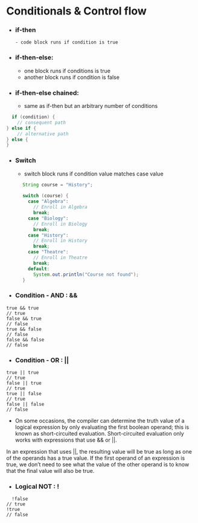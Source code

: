 # Conditionals & Control flow

- ### if-then
      - code block runs if condition is true

- ### if-then-else:
  -  one block runs if conditions is true
  - another block runs if condition is false

- ### if-then-else chained:
  - same as if-then but an arbitrary number of conditions

```java
  if (condition) {
    // consequent path
} else if {
    // alternative path
} else {
}
```

- ### Switch

  - switch block runs if condition value matches case value

```java
      String course = "History";
      
      switch (course) {
        case "Algebra": 
          // Enroll in Algebra
          break; 
        case "Biology": 
          // Enroll in Biology
          break;
        case "History": 
          // Enroll in History
          break;
        case "Theatre":
          // Enroll in Theatre
          break;
        default:
          System.out.println("Course not found");
      }
```

- ### Condition - AND : &&
  
```
true && true
// true
false && true
// false
true && false
// false
false && false
// false
```

- ### Condition - OR : ||

```
true || true
// true
false || true
// true
true || false
// true
false || false
// false
```

- On some occasions, the compiler can determine the truth value of a logical expression by only evaluating the first boolean operand; this is known as short-circuited evaluation. Short-circuited evaluation only works with expressions that use && or ||.

In an expression that uses ||, the resulting value will be true as long as one of the operands has a true value. If the first operand of an expression is true, we don’t need to see what the value of the other operand is to know that the final value will also be true.

- ### Logical NOT : !

```
  !false
// true
!true
// false
```
